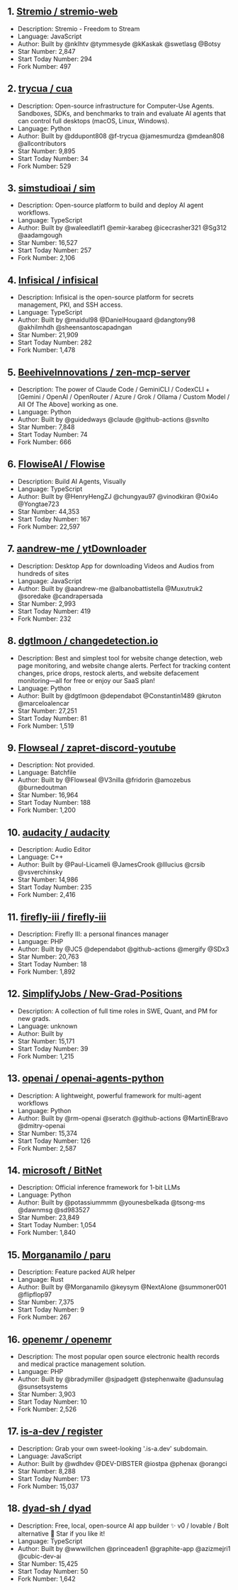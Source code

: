 ## 1. [Stremio / stremio-web](https://github.com/Stremio/stremio-web)
- Description: Stremio - Freedom to Stream
- Language: JavaScript
- Author: Built by @nklhtv @tymmesyde @kKaskak @swetlasg @Botsy
- Star Number: 2,847
- Start Today Number: 294
- Fork Number: 497

## 2. [trycua / cua](https://github.com/trycua/cua)
- Description: Open-source infrastructure for Computer-Use Agents. Sandboxes, SDKs, and benchmarks to train and evaluate AI agents that can control full desktops (macOS, Linux, Windows).
- Language: Python
- Author: Built by @ddupont808 @f-trycua @jamesmurdza @mdean808 @allcontributors
- Star Number: 9,895
- Start Today Number: 34
- Fork Number: 529

## 3. [simstudioai / sim](https://github.com/simstudioai/sim)
- Description: Open-source platform to build and deploy AI agent workflows.
- Language: TypeScript
- Author: Built by @waleedlatif1 @emir-karabeg @icecrasher321 @Sg312 @aadamgough
- Star Number: 16,527
- Start Today Number: 257
- Fork Number: 2,106

## 4. [Infisical / infisical](https://github.com/Infisical/infisical)
- Description: Infisical is the open-source platform for secrets management, PKI, and SSH access.
- Language: TypeScript
- Author: Built by @maidul98 @DanielHougaard @dangtony98 @akhilmhdh @sheensantoscapadngan
- Star Number: 21,909
- Start Today Number: 282
- Fork Number: 1,478

## 5. [BeehiveInnovations / zen-mcp-server](https://github.com/BeehiveInnovations/zen-mcp-server)
- Description: The power of Claude Code / GeminiCLI / CodexCLI + [Gemini / OpenAI / OpenRouter / Azure / Grok / Ollama / Custom Model / All Of The Above] working as one.
- Language: Python
- Author: Built by @guidedways @claude @github-actions @svnlto
- Star Number: 7,848
- Start Today Number: 74
- Fork Number: 666

## 6. [FlowiseAI / Flowise](https://github.com/FlowiseAI/Flowise)
- Description: Build AI Agents, Visually
- Language: TypeScript
- Author: Built by @HenryHengZJ @chungyau97 @vinodkiran @0xi4o @Yongtae723
- Star Number: 44,353
- Start Today Number: 167
- Fork Number: 22,597

## 7. [aandrew-me / ytDownloader](https://github.com/aandrew-me/ytDownloader)
- Description: Desktop App for downloading Videos and Audios from hundreds of sites
- Language: JavaScript
- Author: Built by @aandrew-me @albanobattistella @Muxutruk2 @soredake @candrapersada
- Star Number: 2,993
- Start Today Number: 419
- Fork Number: 232

## 8. [dgtlmoon / changedetection.io](https://github.com/dgtlmoon/changedetection.io)
- Description: Best and simplest tool for website change detection, web page monitoring, and website change alerts. Perfect for tracking content changes, price drops, restock alerts, and website defacement monitoring—all for free or enjoy our SaaS plan!
- Language: Python
- Author: Built by @dgtlmoon @dependabot @Constantin1489 @kruton @marceloalencar
- Star Number: 27,251
- Start Today Number: 81
- Fork Number: 1,519

## 9. [Flowseal / zapret-discord-youtube](https://github.com/Flowseal/zapret-discord-youtube)
- Description: Not provided. 
- Language: Batchfile
- Author: Built by @Flowseal @V3nilla @fridorin @amozebus @burnedoutman
- Star Number: 16,964
- Start Today Number: 188
- Fork Number: 1,200

## 10. [audacity / audacity](https://github.com/audacity/audacity)
- Description: Audio Editor
- Language: C++
- Author: Built by @Paul-Licameli @JamesCrook @lllucius @crsib @vsverchinsky
- Star Number: 14,986
- Start Today Number: 235
- Fork Number: 2,416

## 11. [firefly-iii / firefly-iii](https://github.com/firefly-iii/firefly-iii)
- Description: Firefly III: a personal finances manager
- Language: PHP
- Author: Built by @JC5 @dependabot @github-actions @mergify @SDx3
- Star Number: 20,763
- Start Today Number: 18
- Fork Number: 1,892

## 12. [SimplifyJobs / New-Grad-Positions](https://github.com/SimplifyJobs/New-Grad-Positions)
- Description: A collection of full time roles in SWE, Quant, and PM for new grads.
- Language: unknown
- Author: Built by 
- Star Number: 15,171
- Start Today Number: 39
- Fork Number: 1,215

## 13. [openai / openai-agents-python](https://github.com/openai/openai-agents-python)
- Description: A lightweight, powerful framework for multi-agent workflows
- Language: Python
- Author: Built by @rm-openai @seratch @github-actions @MartinEBravo @dmitry-openai
- Star Number: 15,374
- Start Today Number: 126
- Fork Number: 2,587

## 14. [microsoft / BitNet](https://github.com/microsoft/BitNet)
- Description: Official inference framework for 1-bit LLMs
- Language: Python
- Author: Built by @potassiummmm @younesbelkada @tsong-ms @dawnmsg @sd983527
- Star Number: 23,849
- Start Today Number: 1,054
- Fork Number: 1,840

## 15. [Morganamilo / paru](https://github.com/Morganamilo/paru)
- Description: Feature packed AUR helper
- Language: Rust
- Author: Built by @Morganamilo @keysym @NextAlone @summoner001 @flipflop97
- Star Number: 7,375
- Start Today Number: 9
- Fork Number: 267

## 16. [openemr / openemr](https://github.com/openemr/openemr)
- Description: The most popular open source electronic health records and medical practice management solution.
- Language: PHP
- Author: Built by @bradymiller @sjpadgett @stephenwaite @adunsulag @sunsetsystems
- Star Number: 3,903
- Start Today Number: 10
- Fork Number: 2,526

## 17. [is-a-dev / register](https://github.com/is-a-dev/register)
- Description: Grab your own sweet-looking '.is-a.dev' subdomain.
- Language: JavaScript
- Author: Built by @wdhdev @DEV-DIBSTER @iostpa @phenax @orangci
- Star Number: 8,288
- Start Today Number: 173
- Fork Number: 15,037

## 18. [dyad-sh / dyad](https://github.com/dyad-sh/dyad)
- Description: Free, local, open-source AI app builder ✨ v0 / lovable / Bolt alternative 🌟 Star if you like it!
- Language: TypeScript
- Author: Built by @wwwillchen @princeaden1 @graphite-app @azizmejri1 @cubic-dev-ai
- Star Number: 15,425
- Start Today Number: 50
- Fork Number: 1,642